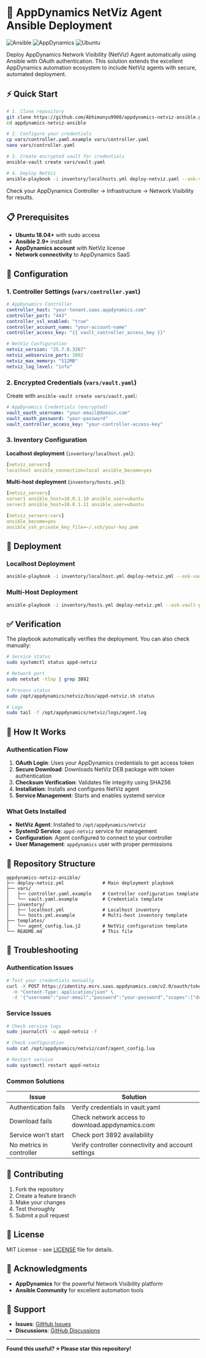 # 🚀 AppDynamics NetViz Agent Ansible Deployment

![Ansible](https://img.shields.io/badge/ansible-%231A1918.svg?style=for-the-badge&logo=ansible&logoColor=white)
![AppDynamics](https://img.shields.io/badge/AppDynamics-0078D4?style=for-the-badge&logo=appdynamics&logoColor=white)
![Ubuntu](https://img.shields.io/badge/Ubuntu-E95420?style=for-the-badge&logo=ubuntu&logoColor=white)

Deploy AppDynamics Network Visibility (NetViz) Agent automatically using Ansible with OAuth authentication. This solution extends the excellent AppDynamics automation ecosystem to include NetViz agents with secure, automated deployment.

## ⚡ Quick Start

```bash
# 1. Clone repository
git clone https://github.com/Abhimanyu9988/appdynamics-netviz-ansible.git
cd appdynamics-netviz-ansible

# 2. Configure your credentials
cp vars/controller.yaml.example vars/controller.yaml
nano vars/controller.yaml

# 3. Create encrypted vault for credentials
ansible-vault create vars/vault.yaml

# 4. Deploy NetViz
ansible-playbook -i inventory/localhosts.yml deploy-netviz.yaml --ask-vault-pass
```

Check your AppDynamics Controller → Infrastructure → Network Visibility for results.

## 📋 Prerequisites

- **Ubuntu 18.04+** with sudo access
- **Ansible 2.9+** installed
- **AppDynamics account** with NetViz license
- **Network connectivity** to AppDynamics SaaS

## 🔧 Configuration

### 1. Controller Settings (`vars/controller.yaml`)

```yaml
# AppDynamics Controller
controller_host: "your-tenant.saas.appdynamics.com"
controller_port: "443"
controller_ssl_enabled: "true"
controller_account_name: "your-account-name"
controller_access_key: "{{ vault_controller_access_key }}"

# NetViz Configuration
netviz_version: "25.7.0.3267"
netviz_webservice_port: 3892
netviz_max_memory: "512MB"
netviz_log_level: "info"
```

### 2. Encrypted Credentials (`vars/vault.yaml`)

Create with `ansible-vault create vars/vault.yaml`:

```yaml
# AppDynamics Credentials (encrypted)
vault_oauth_username: "your-email@domain.com"
vault_oauth_password: "your-password"
vault_controller_access_key: "your-controller-access-key"
```

### 3. Inventory Configuration

**Localhost deployment** (`inventory/localhost.yml`):
```yaml
[netviz_servers]
localhost ansible_connection=local ansible_become=yes
```

**Multi-host deployment** (`inventory/hosts.yml`):
```yaml
[netviz_servers]
server1 ansible_host=10.0.1.10 ansible_user=ubuntu
server2 ansible_host=10.0.1.11 ansible_user=ubuntu

[netviz_servers:vars]
ansible_become=yes
ansible_ssh_private_key_file=~/.ssh/your-key.pem
```

## 🚀 Deployment

### Localhost Deployment
```bash
ansible-playbook -i inventory/localhost.yml deploy-netviz.yml --ask-vault-pass
```

### Multi-Host Deployment
```bash
ansible-playbook -i inventory/hosts.yml deploy-netviz.yml --ask-vault-pass
```

## ✅ Verification

The playbook automatically verifies the deployment. You can also check manually:

```bash
# Service status
sudo systemctl status appd-netviz

# Network port
sudo netstat -tlnp | grep 3892

# Process status
sudo /opt/appdynamics/netviz/bin/appd-netviz.sh status

# Logs
sudo tail -f /opt/appdynamics/netviz/logs/agent.log
```

## 🔧 How It Works

### Authentication Flow
1. **OAuth Login**: Uses your AppDynamics credentials to get access token
2. **Secure Download**: Downloads NetViz DEB package with token authentication
3. **Checksum Verification**: Validates file integrity using SHA256
4. **Installation**: Installs and configures NetViz agent
5. **Service Management**: Starts and enables systemd service

### What Gets Installed
- **NetViz Agent**: Installed to `/opt/appdynamics/netviz`
- **SystemD Service**: `appd-netviz` service for management
- **Configuration**: Agent configured to connect to your controller
- **User Management**: `appdynamics` user with proper permissions

## 📁 Repository Structure

```
appdynamics-netviz-ansible/
├── deploy-netviz.yml              # Main deployment playbook
├── vars/
│   ├── controller.yaml.example    # Controller configuration template
│   └── vault.yaml.example         # Credentials template
├── inventory/
│   ├── localhost.yml              # Localhost inventory
│   └── hosts.yml.example          # Multi-host inventory template
├── templates/
│   └── agent_config.lua.j2        # NetViz configuration template
└── README.md                      # This file
```

## 🔧 Troubleshooting

### Authentication Issues
```bash
# Test your credentials manually
curl -X POST https://identity.msrv.saas.appdynamics.com/v2.0/oauth/token \
  -H "Content-Type: application/json" \
  -d '{"username":"your-email","password":"your-password","scopes":["download"]}'
```

### Service Issues
```bash
# Check service logs
sudo journalctl -u appd-netviz -f

# Check configuration
sudo cat /opt/appdynamics/netviz/conf/agent_config.lua

# Restart service
sudo systemctl restart appd-netviz
```

### Common Solutions

| Issue | Solution |
|-------|----------|
| Authentication fails | Verify credentials in vault.yaml |
| Download fails | Check network access to download.appdynamics.com |
| Service won't start | Check port 3892 availability |
| No metrics in controller | Verify controller connectivity and account settings |

## 🤝 Contributing

1. Fork the repository
2. Create a feature branch
3. Make your changes
4. Test thoroughly
5. Submit a pull request

## 📄 License

MIT License - see [LICENSE](LICENSE) file for details.

## 🙏 Acknowledgments

- **AppDynamics** for the powerful Network Visibility platform
- **Ansible Community** for excellent automation tools

## 💬 Support

- **Issues**: [GitHub Issues](https://github.com/Abhimanyu9988/appdynamics-netviz-ansible/issues)
- **Discussions**: [GitHub Discussions](https://github.com/Abhimanyu9988/appdynamics-netviz-ansible/discussions)

---

**Found this useful? ⭐ Please star this repository!**